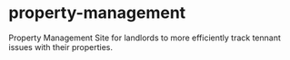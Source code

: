 # property-management
Property Management Site for landlords to more efficiently track tennant issues with their properties.
